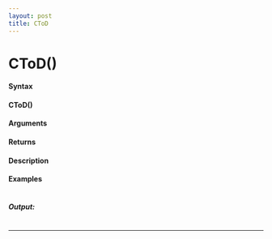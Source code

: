 ```yaml
---
layout: post
title: CToD
---
```


# CToD()


#### Syntax

#### CToD()

#### Arguments

#### Returns

#### Description

#### Examples

```

```

##### Output:

```

```

---